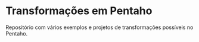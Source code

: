 # Transformações em Pentaho
Repositório com vários exemplos e projetos de transformações possíveis no Pentaho.

